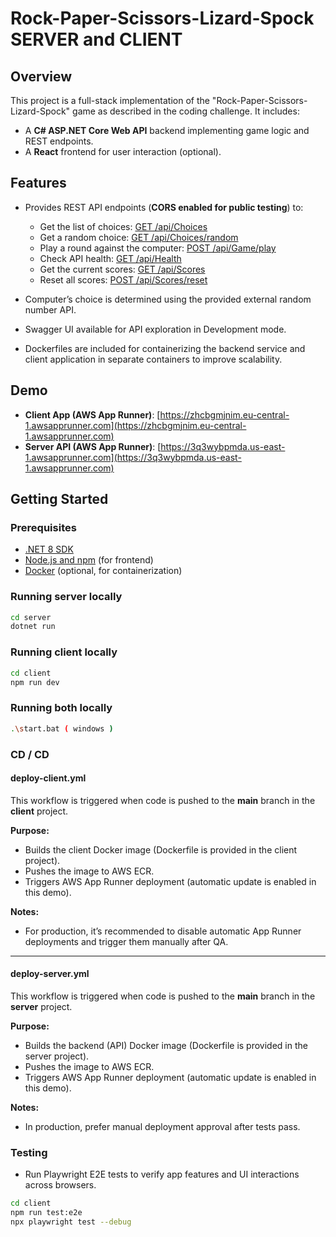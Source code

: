 # Rock-Paper-Scissors-Lizard-Spock SERVER and CLIENT

## Overview

This project is a full-stack implementation of the "Rock-Paper-Scissors-Lizard-Spock" game as described in the coding challenge. It includes:

- A **C# ASP.NET Core Web API** backend implementing game logic and REST endpoints.
- A **React** frontend for user interaction (optional).

## Features

- Provides REST API endpoints (**CORS enabled for public testing**) to:

  - Get the list of choices: [GET /api/Choices](https://3q3wybpmda.us-east-1.awsapprunner.com/api/Choices)
  - Get a random choice: [GET /api/Choices/random](https://3q3wybpmda.us-east-1.awsapprunner.com/api/Choices/random)
  - Play a round against the computer: [POST /api/Game/play](https://3q3wybpmda.us-east-1.awsapprunner.com/api/Game/play)
  - Check API health: [GET /api/Health](https://3q3wybpmda.us-east-1.awsapprunner.com/api/Health)
  - Get the current scores: [GET /api/Scores](https://3q3wybpmda.us-east-1.awsapprunner.com/api/Scores)
  - Reset all scores: [POST /api/Scores/reset](https://3q3wybpmda.us-east-1.awsapprunner.com/api/Scores/reset)

- Computer’s choice is determined using the provided external random number API.
- Swagger UI available for API exploration in Development mode.
- Dockerfiles are included for containerizing the backend service and client application in separate containers to improve scalability.

## Demo

- **Client App (AWS App Runner)**: [https://zhcbgmjnim.eu-central-1.awsapprunner.com](https://zhcbgmjnim.eu-central-1.awsapprunner.com)
- **Server API (AWS App Runner)**: [https://3q3wybpmda.us-east-1.awsapprunner.com](https://3q3wybpmda.us-east-1.awsapprunner.com)

## Getting Started

### Prerequisites

- [.NET 8 SDK](https://dotnet.microsoft.com/download/dotnet/8.0)
- [Node.js and npm](https://nodejs.org/en/download/) (for frontend)
- [Docker](https://www.docker.com/get-started) (optional, for containerization)

### Running server locally

```bash
cd server
dotnet run

```

### Running client locally

```bash
cd client
npm run dev

```

### Running both locally

```bash
.\start.bat ( windows )

```

### CD / CD

#### deploy-client.yml

This workflow is triggered when code is pushed to the **main** branch in the **client** project.

**Purpose:**

- Builds the client Docker image (Dockerfile is provided in the client project).
- Pushes the image to AWS ECR.
- Triggers AWS App Runner deployment (automatic update is enabled in this demo).

**Notes:**

- For production, it’s recommended to disable automatic App Runner deployments and trigger them manually after QA.

---

#### deploy-server.yml

This workflow is triggered when code is pushed to the **main** branch in the **server** project.

**Purpose:**

- Builds the backend (API) Docker image (Dockerfile is provided in the server project).
- Pushes the image to AWS ECR.
- Triggers AWS App Runner deployment (automatic update is enabled in this demo).

**Notes:**

- In production, prefer manual deployment approval after tests pass.

### Testing

- Run Playwright E2E tests to verify app features and UI interactions across browsers.

```bash
cd client
npm run test:e2e
npx playwright test --debug
```
